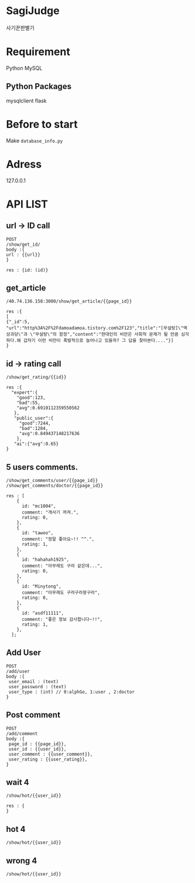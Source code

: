 # SagiJudge
사기꾼판별기

# Requirement
Python
MySQL

## Python Packages
mysqlclient
flask

# Before to start
Make `database_info.py`

# Adress  
127.0.0.1

# API LIST
## url -> ID call
```
POST
/show/get_id/
body :{
url : {{url}}
}
```
```
res : {id: (id)}
```
## get_article
```
/40.74.136.158:3000/show/get_article/{{page_id}}
```
```
res :{
[
{"_id":5,
"url":"http%3A%2F%2Fdamoadamoa.tistory.com%2F123","title":"[무설탕]\"액상과당\"과 \"무설탕\"의 함정","content":"현대인의 비만은 사회적 문제가 될 만큼 심각하다.왜 갑자기 이런 비만이 폭발적으로 늘어나고 있을까? 그 답을 찾아본다...."}]
}
```


## id -> rating call  
```
/show/get_rating/{{id}}  
```
```
res :{
  "expert":{
    "good":123,
    "bad":55,
    "avg":0.6910112359550562
   },
   "public_user":{
     "good":7244,
     "bad":1284,
     "avg":0.849437148217636
    },
   "ai":{"avg":0.65}
}
```

## 5 users comments.
```
/show/get_comments/user/{{page_id}}
/show/get_comments/doctor/{{page_id}}
```
```
res : [
    {
      id: "mc1004",
      comment: "개사기 꺼져.",
      rating: 0,
    },
    {
      id: "tawoo",
      comment: "정말 좋아요~!! ^^.",
      rating: 1,
    },
    {
      id: "hahahah1925",
      comment: "아무래도 구라 같은데...",
      rating: 0,
    },
    {
      id: "Minytong",
      comment: "아무래도 구라구라왕구라",
      rating: 0,
    },
    {
      id: "asdf11111",
      comment: "좋은 정보 감사합니다~!!",
      rating: 1,
    },
  ];
```

## Add User
```
POST
/add/user
body :{
 user_email : (text)
 user_password : (text)
 user_type : (int) // 0:alphGo, 1:user , 2:doctor
}
```

## Post comment
```
POST
/add/comment
body :{
 page_id : {{page_id}},
 user_id : {{user_id}},
 user_comment : {{user_comment}},
 user_rating : {{user_rating}},
}
```


## wait 4
```
/show/hot/{{user_id}}
```
```
res : {
}
```

## hot 4
```
/show/hot/{{user_id}}
```

## wrong 4
```
/show/hot/{{user_id}}
```
